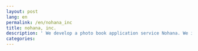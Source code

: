 ```yaml
---
layout: post
lang: en
permalink: /en/nohana_inc
title: nohana, inc.
description: ' We develop a photo book application service Nohana. We implement a remote work system once a week. '
categories: 
---
```

